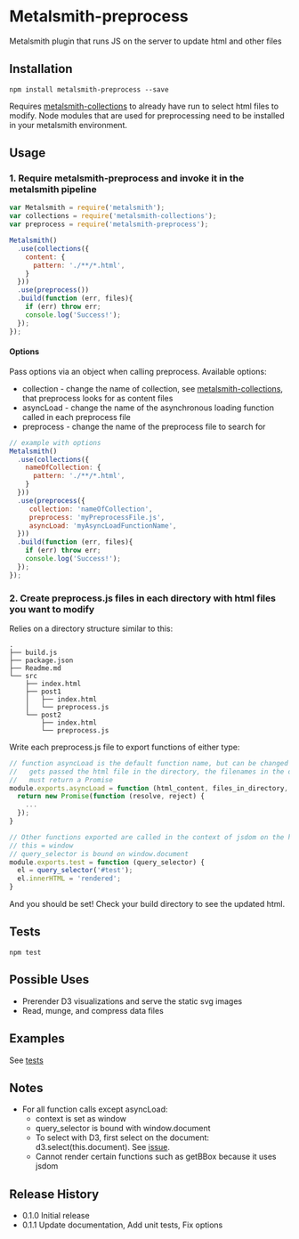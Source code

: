 Metalsmith-preprocess
===

Metalsmith plugin that runs JS on the server to update html and other files

## Installation

`npm install metalsmith-preprocess --save`

Requires [metalsmith-collections](https://github.com/segmentio/metalsmith-collections) to already have run to select html files to modify. 
Node modules that are used for preprocessing need to be installed in your metalsmith environment.

## Usage
### 1. Require metalsmith-preprocess and invoke it in the metalsmith pipeline

```javascript
var Metalsmith = require('metalsmith');
var collections = require('metalsmith-collections');
var preprocess = require('metalsmith-preprocess');

Metalsmith()
  .use(collections({
    content: {
      pattern: './**/*.html',
    }
  }))
  .use(preprocess())
  .build(function (err, files){
    if (err) throw err;
    console.log('Success!');
  });
});
```

#### Options
Pass options via an object when calling preprocess. Available options:
* collection - change the name of collection, see [metalsmith-collections](https://github.com/segmentio/metalsmith-collections), that preprocess looks for as content files
* asyncLoad - change the name of the asynchronous loading function called in each preprocess file
* preprocess - change the name of the preprocess file to search for

```javascript
// example with options
Metalsmith()
  .use(collections({
    nameOfCollection: {
      pattern: './**/*.html',
    }
  }))
  .use(preprocess({
     collection: 'nameOfCollection',
     preprocess: 'myPreprocessFile.js',
     asyncLoad: 'myAsyncLoadFunctionName',
  }))
  .build(function (err, files){
    if (err) throw err;
    console.log('Success!');
  });
});
```

### 2. Create preprocess.js files in each directory with html files you want to modify

Relies on a directory structure similar to this:
```
.
├── build.js
├── package.json
├── Readme.md
└── src
    ├── index.html
    ├── post1
    │   ├── index.html
    │   └── preprocess.js
    └── post2
        ├── index.html
        └── preprocess.js
```

Write each preprocess.js file to export functions of either type:

```javascript
// function asyncLoad is the default function name, but can be changed with options.
//   gets passed the html file in the directory, the filenames in the directory, and the metalsmith filename > file object map 
//   must return a Promise
module.exports.asyncLoad = function (html_content, files_in_directory, files) {
  return new Promise(function (resolve, reject) {
    ... 
  });
}

// Other functions exported are called in the context of jsdom on the html file in the directory.
// this = window
// query_selector is bound on window.document
module.exports.test = function (query_selector) {
  el = query_selector('#test');
  el.innerHTML = 'rendered';
}
```

And you should be set! Check your build directory to see the updated html.

## Tests

`npm test`

## Possible Uses

* Prerender D3 visualizations and serve the static svg images
* Read, munge, and compress data files

## Examples
See [tests](./test)

## Notes

* For all function calls except asyncLoad:
  * context is set as window
  * query_selector is bound with window.document
  * To select with D3, first select on the document: d3.select(this.document). See [issue](https://github.com/d3/d3-request/issues/10).
  * Cannot render certain functions such as getBBox because it uses jsdom

## Release History

* 0.1.0 Initial release
* 0.1.1 Update documentation, Add unit tests, Fix options
